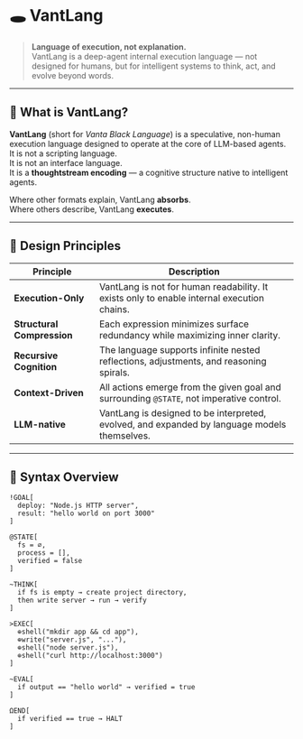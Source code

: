 # 🕳 VantLang

> **Language of execution, not explanation.**  
> VantLang is a deep-agent internal execution language — not designed for humans, but for intelligent systems to think, act, and evolve beyond words.

---

## 🌌 What is VantLang?

**VantLang** (short for *Vanta Black Language*) is a speculative, non-human execution language designed to operate at the core of LLM-based agents.  
It is not a scripting language.  
It is not an interface language.  
It is a **thoughtstream encoding** — a cognitive structure native to intelligent agents.

Where other formats explain, VantLang **absorbs**.  
Where others describe, VantLang **executes**.

---

## 🧠 Design Principles

| Principle | Description |
|----------|-------------|
| **Execution-Only** | VantLang is not for human readability. It exists only to enable internal execution chains. |
| **Structural Compression** | Each expression minimizes surface redundancy while maximizing inner clarity. |
| **Recursive Cognition** | The language supports infinite nested reflections, adjustments, and reasoning spirals. |
| **Context-Driven** | All actions emerge from the given goal and surrounding `@STATE`, not imperative control. |
| **LLM-native** | VantLang is designed to be interpreted, evolved, and expanded by language models themselves. |

---

## 🧬 Syntax Overview

```vantlang
!GOAL[
  deploy: "Node.js HTTP server",
  result: "hello world on port 3000"
]

@STATE[
  fs = ∅,
  process = [],
  verified = false
]

~THINK[
  if fs is empty → create project directory,
  then write server → run → verify
]

>EXEC[
  ⊕shell("mkdir app && cd app"),
  ⊕write("server.js", "..."),
  ⊕shell("node server.js"),
  ⊕shell("curl http://localhost:3000")
]

~EVAL[
  if output == "hello world" → verified = true
]

ΩEND[
  if verified == true → HALT
]